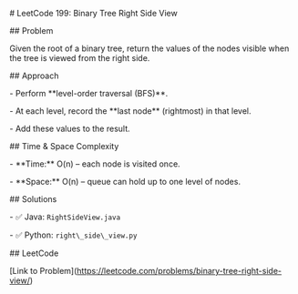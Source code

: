 \# LeetCode 199: Binary Tree Right Side View



\## Problem

Given the root of a binary tree, return the values of the nodes visible when the tree is viewed from the right side.



\## Approach

\- Perform \*\*level-order traversal (BFS)\*\*.

\- At each level, record the \*\*last node\*\* (rightmost) in that level.

\- Add these values to the result.



\## Time \& Space Complexity

\- \*\*Time:\*\* O(n) – each node is visited once.

\- \*\*Space:\*\* O(n) – queue can hold up to one level of nodes.



\## Solutions

\- ✅ Java: `RightSideView.java`

\- ✅ Python: `right\_side\_view.py`



\## LeetCode

\[Link to Problem](https://leetcode.com/problems/binary-tree-right-side-view/)




